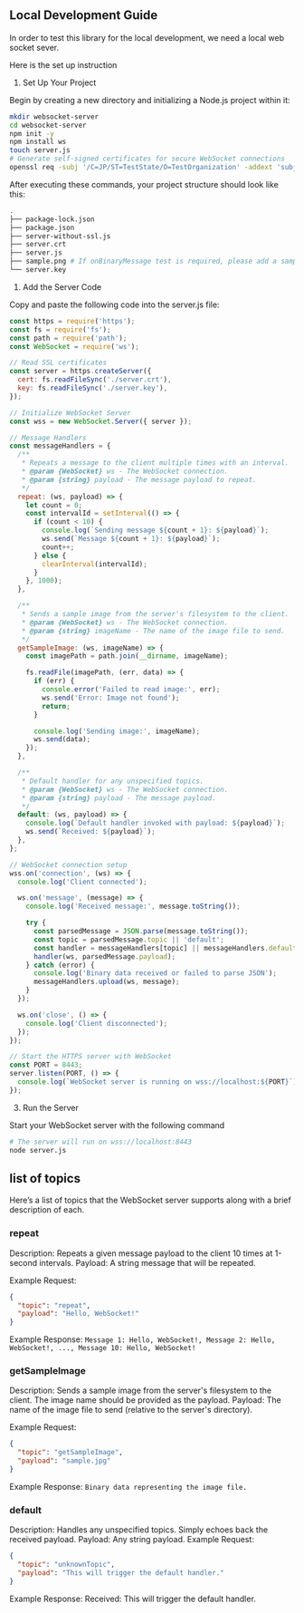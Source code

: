 ## Local Development Guide　

In order to test this library for the local development, we need a local web socket sever.

Here is the set up instruction

1. Set Up Your Project

Begin by creating a new directory and initializing a Node.js project within it:

```sh
mkdir websocket-server
cd websocket-server
npm init -y
npm install ws
touch server.js
# Generate self-signed certificates for secure WebSocket connections
openssl req -subj '/C=JP/ST=TestState/O=TestOrganization' -addext 'subjectAltName = IP:127.0.0.1' -x509 -nodes -days 3650 -newkey rsa:2048 -keyout ./server.key -out ./server.crt
```

After executing these commands, your project structure should look like this:

```sh
.
├── package-lock.json
├── package.json
├── server-without-ssl.js
├── server.crt
├── server.js
├── sample.png # If onBinaryMessage test is required, please add a sample image.
└── server.key
```

1. Add the Server Code

Copy and paste the following code into the server.js file:

```js
const https = require('https');
const fs = require('fs');
const path = require('path');
const WebSocket = require('ws');

// Read SSL certificates
const server = https.createServer({
  cert: fs.readFileSync('./server.crt'),
  key: fs.readFileSync('./server.key'),
});

// Initialize WebSocket Server
const wss = new WebSocket.Server({ server });

// Message Handlers
const messageHandlers = {
  /**
   * Repeats a message to the client multiple times with an interval.
   * @param {WebSocket} ws - The WebSocket connection.
   * @param {string} payload - The message payload to repeat.
   */
  repeat: (ws, payload) => {
    let count = 0;
    const intervalId = setInterval(() => {
      if (count < 10) {
        console.log(`Sending message ${count + 1}: ${payload}`);
        ws.send(`Message ${count + 1}: ${payload}`);
        count++;
      } else {
        clearInterval(intervalId);
      }
    }, 1000);
  },

  /**
   * Sends a sample image from the server's filesystem to the client.
   * @param {WebSocket} ws - The WebSocket connection.
   * @param {string} imageName - The name of the image file to send.
   */
  getSampleImage: (ws, imageName) => {
    const imagePath = path.join(__dirname, imageName);

    fs.readFile(imagePath, (err, data) => {
      if (err) {
        console.error('Failed to read image:', err);
        ws.send('Error: Image not found');
        return;
      }

      console.log('Sending image:', imageName);
      ws.send(data);
    });
  },

  /**
   * Default handler for any unspecified topics.
   * @param {WebSocket} ws - The WebSocket connection.
   * @param {string} payload - The message payload.
   */
  default: (ws, payload) => {
    console.log(`Default handler invoked with payload: ${payload}`);
    ws.send(`Received: ${payload}`);
  },
};

// WebSocket connection setup
wss.on('connection', (ws) => {
  console.log('Client connected');

  ws.on('message', (message) => {
    console.log('Received message:', message.toString());

    try {
      const parsedMessage = JSON.parse(message.toString());
      const topic = parsedMessage.topic || 'default';
      const handler = messageHandlers[topic] || messageHandlers.default;
      handler(ws, parsedMessage.payload);
    } catch (error) {
      console.log('Binary data received or failed to parse JSON');
      messageHandlers.upload(ws, message);
    }
  });

  ws.on('close', () => {
    console.log('Client disconnected');
  });
});

// Start the HTTPS server with WebSocket
const PORT = 8443;
server.listen(PORT, () => {
  console.log(`WebSocket server is running on wss://localhost:${PORT}`);
});
```

3. Run the Server

Start your WebSocket server with the following command

```sh
# The server will run on wss://localhost:8443
node server.js
```

## list of topics

Here’s a list of topics that the WebSocket server supports along with a brief description of each.

### repeat

Description: Repeats a given message payload to the client 10 times at 1-second intervals.
Payload: A string message that will be repeated.

Example Request:

```json
{
  "topic": "repeat",
  "payload": "Hello, WebSocket!"
}
```

Example Response: `Message 1: Hello, WebSocket!, Message 2: Hello, WebSocket!, ..., Message 10: Hello, WebSocket!`

### getSampleImage

Description: Sends a sample image from the server's filesystem to the client. The image name should be provided as the payload.
Payload: The name of the image file to send (relative to the server's directory).

Example Request:

```json
{
  "topic": "getSampleImage",
  "payload": "sample.jpg"
}
```

Example Response: `Binary data representing the image file.`

### default

Description: Handles any unspecified topics. Simply echoes back the received payload.
Payload: Any string payload.
Example Request:

```json
{
  "topic": "unknownTopic",
  "payload": "This will trigger the default handler."
}
```

Example Response: Received: This will trigger the default handler.
